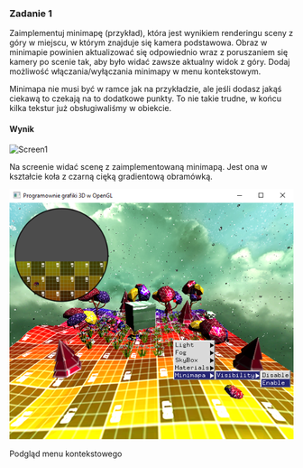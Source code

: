 ### Zadanie 1

Zaimplementuj minimapę (przykład), która jest wynikiem renderingu sceny z góry w miejscu, w którym znajduje się kamera podstawowa. Obraz w minimapie powinien aktualizować się odpowiednio wraz z poruszaniem się kamery po scenie tak, aby było widać zawsze aktualny widok z góry. Dodaj możliwość włączania/wyłączania minimapy w menu kontekstowym.

Minimapa nie musi być w ramce jak na przykładzie, ale jeśli dodasz jakąś ciekawą to czekają na to dodatkowe punkty. To nie takie trudne, w końcu kilka tekstur już obsługiwaliśmy w obiekcie.

#### Wynik

![Screen1](Screen1.gif)

Na screenie widać scenę z zaimplementowaną minimapą. Jest ona w kształcie koła z czarną cięką gradientową obramówką.

![Screen2](Screen2.png)

Podgląd menu kontekstowego